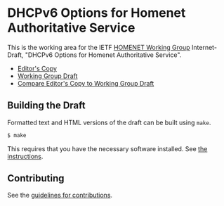 # DHCPv6 Options for Homenet Authoritative Service

This is the working area for the IETF [HOMENET Working Group](https://datatracker.ietf.org/wg/homenet/documents/) Internet-Draft, "DHCPv6 Options for Homenet Authoritative Service".

* [Editor's Copy](https://ietf-homenet-wg.github.io/front-end-naming-delegation-dhc-options/draft-ietf-homenet-naming-architecture-dhc-options.html)
* [Working Group Draft](https://tools.ietf.org/html/draft-ietf-homenet-naming-architecture-dhc-options)
* [Compare Editor's Copy to Working Group Draft](https://tools.ietf.org//rfcdiff?url1=https://www.ietf.org/id/draft-ietf-homenet-naming-architecture-dhc-options-06.txt&url2=https://ietf-homenet-wg.github.io/front-end-naming-delegation-dhc-options/draft-ietf-homenet-naming-architecture-dhc-options.txt)

## Building the Draft

Formatted text and HTML versions of the draft can be built using `make`.

```sh
$ make
```

This requires that you have the necessary software installed.  See
[the instructions](https://github.com/martinthomson/i-d-template/blob/master/doc/SETUP.md).


## Contributing

See the
[guidelines for contributions](https://github.com/ietf-homenet-wg/front-end-naming-delegation-dhc-options/blob/master/CONTRIBUTING.md).
